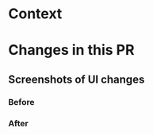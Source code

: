 # Context

<!-- Is there a Jira ticket you can link to? -->
<!-- Do you need to add any environment variables? -->
<!-- Is an ADR required? An ADR should be added if this PR introduces a change to the architecture. -->

# Changes in this PR

## Screenshots of UI changes

### Before

### After

